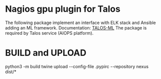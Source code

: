 # Nagios gpu plugin for Talos

The following package implement an interface with ELK stack and Ansible adding an ML framework. Documentation:
[TALOS-ML](https://share.e4company.com/display/OT/ML)
The package is required by Talos service (AIOPS platform).


# BUILD and UPLOAD
python3 -m build
twine upload --config-file .pypirc --repository nexus dist/*
